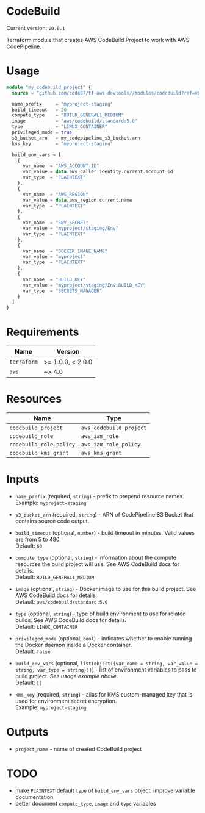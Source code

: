 # CodeBuild

Current version: `v0.0.1`

Terraform module that creates AWS CodeBuild Project to work with AWS CodePipeline.


# Usage

```terraform
module "my_codebuild_project" {
  source = "github.com/code87/tf-aws-devtools//modules/codebuild?ref=v0.0.1"

  name_prefix     = "myproject-staging"
  build_timeout   = 20
  compute_type    = "BUILD_GENERAL1_MEDIUM"
  image           = "aws/codebuild/standard:5.0"
  type            = "LINUX_CONTAINER"
  privileged_mode = true
  s3_bucket_arn   = my_codepipeline_s3_bucket.arn
  kms_key         = "myproject-staging"

  build_env_vars = [
    {
      var_name  = "AWS_ACCOUNT_ID"
      var_value = data.aws_caller_identity.current.account_id
      var_type  = "PLAINTEXT"
    },
    {
      var_name  = "AWS_REGION"
      var_value = data.aws_region.current.name
      var_type  = "PLAINTEXT"
    },
    {
      var_name  = "ENV_SECRET"
      var_value = "myproject/staging/Env"
      var_type  = "PLAINTEXT"
    },
    {
      var_name  = "DOCKER_IMAGE_NAME"
      var_value = "myproject"
      var_type  = "PLAINTEXT"
    },
    {
      var_name  = "BUILD_KEY"
      var_value = "myproject/staging/Env:BUILD_KEY"
      var_type  = "SECRETS_MANAGER"
    }
  ]
}
```


# Requirements

| Name        | Version           |
|-------------|-------------------|
| `terraform` | >= 1.0.0, < 2.0.0 |
| `aws`       | ~> 4.0            |


# Resources

| Name                    | Type                    |
|-------------------------|-------------------------|
| `codebuild_project`     | `aws_codebuild_project` |
| `codebuild_role`        | `aws_iam_role`          |
| `codebuild_role_policy` | `aws_iam_role_policy`   |
| `codebuild_kms_grant`   | `aws_kms_grant`         |


# Inputs

* `name_prefix` (required, `string`) - prefix to prepend resource names.<br/>
  Example: `myproject-staging`

* `s3_bucket_arn` (required, `string`) - ARN of CodePipeline S3 Bucket that contains source code output.

* `build_timeout` (optional, `number`) - build timeout in minutes. Valid values are from 5 to 480.<br/>
  Default: `60`

* `compute_type` (optional, `string`) - information about the compute resources the build project will use. See AWS CodeBuild docs for details.<br/>
  Default: `BUILD_GENERAL1_MEDIUM`

* `image` (optional, `string`) - Docker image to use for this build project. See AWS CodeBuild docs for details.<br/>
  Default: `aws/codebuild/standard:5.0`

* `type` (optional, `string`) - type of build environment to use for related builds. See AWS CodeBuild docs for details.<br/>
  Default: `LINUX_CONTAINER`

* `privileged_mode` (optional, `bool`) - indicates whether to enable running the Docker daemon inside a Docker container.<br/>
  Default: `false`

* `build_env_vars` (optional, `list(object({var_name = string, var_value = string, var_type = string}))`) - list of environment variables to pass to build project.
  _See usage example above_.<br/>
  Default: `[]`

* `kms_key` (required, `string`) - alias for KMS custom-managed key that is used for environment secret encryption.<br/>
  Example: `myproject-staging`


# Outputs

*  `project_name` - name of created CodeBuild project


# TODO

* make `PLAINTEXT` default `type` of `build_env_vars` object, improve variable documentation
* better document `compute_type`, `image` and `type` variables
